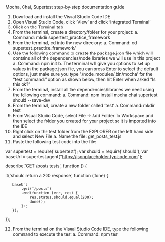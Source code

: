 
Mocha, Chai, Supertest step-by-step documentation guide
1. Download and install the Visual Studio Code IDE
2. Open Visual Studio Code, click ‘View’ and click ‘Integrated Terminal’
3. Click on the Terminal tab 
4. From the terminal, create a directory/folder for your project:
a. Command: mkdir supertest_practice_framework
5. From the terminal, cd into the new directory:
a. Command: cd supertest_practice_framework/ 
6. Use the following command to create the package.json file which will contains all of the dependencies/node libraries we will use in this project
a. Command: npm init
b. The terminal will give you options to set up values in the package.json file, you can press Enter to select the default options, just make sure you type ‘./node_modules/.bin/mocha’ for the “test command:” option as shown below, then hit Enter when asked “Is this ok?”
7. From the terminal, install all the dependencies/libraries we need using the following command:
a. Command: npm install mocha chai supertest should --save-dev
8. From the terminal, create a new folder called ‘test’
a. Command: mkdir test
9. From Visual Studio Code, select File -> Add Folder To Workspace and then select the folder you created for your project so it is imported into the IDE
10. Right click on the test folder from the EXPLORER on the left hand side and select New File
a. Name the file: get_posts_test.js
11. Paste the following test code into the file:
 
var supertest = require('supertest');
var should = require('should');
var baseUrl = supertest.agent("https://jsonplaceholder.typicode.com");
 
describe('GET /posts tests', function () {
 
   it('should return a 200 response', function (done) {
 
       baseUrl
           .get("/posts")
           .end(function (err, res) {
               res.status.should.equal(200);
               done();
           });
       });
   });
 
12. From the terminal on the Visual Studio Code IDE, type the following command to execute the test
a. Command: npm test
